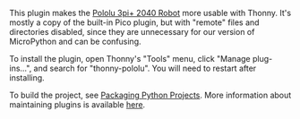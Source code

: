 This plugin makes the [Pololu 3pi+ 2040
Robot](https://www.pololu.com/3pi) more usable with Thonny.  It's
mostly a copy of the built-in Pico plugin, but with "remote" files and
directories disabled, since they are unnecessary for our version of
MicroPython and can be confusing.

To install the plugin, open Thonny's "Tools" menu, click "Manage
plug-ins...", and search for "thonny-pololu".  You will need to
restart after installing.

To build the project, see [Packaging Python
Projects](https://packaging.python.org/en/latest/tutorials/packaging-projects/).
More information about maintaining plugins is available
[here](https://github.com/thonny/thonny/wiki/Plugins).
